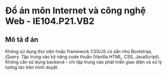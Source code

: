 # Đồ án môn Internet và công nghệ Web - IE104.P21.VB2

## Mô tả đ án

Không sử dụng thư viện hoặc framework CSS/JS có sẵn như Bootstrap, jQuery.
Tập trung vào kỹ năng code thuần (Vanilla HTML, CSS, JavaScript).
Không cần sử dụng backend – chỉ tập trung vào phát triển giao diện và xử lý tương tác trên
trình duyệt.
